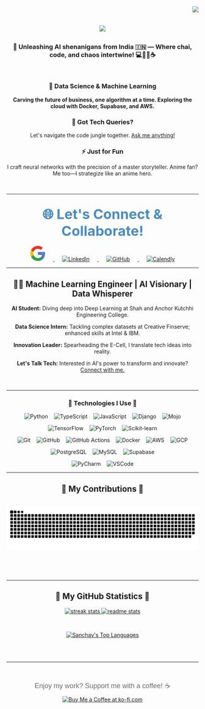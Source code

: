<img align="right" src="https://visitor-badge.laobi.icu/badge?page_id=Sanchay-T.Sanchay-T" />

<h1 align="center">
    <img src="https://readme-typing-svg.herokuapp.com/?font=Righteous&size=30&center=true&vCenter=true&width=600&height=70&duration=4000&lines=Zooming+through+the+cosmos...;It's+Sanchay+Thalnerkar+dropping+in!+👋" />
</h1>


<h3 align="center">
  🌟 Unleashing AI shenanigans from India 🇮🇳 — Where chai, code, and chaos intertwine! 💻🤹‍♂️☕
</h3>

<br/>

<div align="center">
  <h3>🔭 Data Science & Machine Learning</h3>
  <p><strong>Carving the future of business, one algorithm at a time. Exploring the cloud with Docker, Supabase, and AWS.</strong></p>

  <h3>💬 Got Tech Queries?</h3>
  <p>Let's navigate the code jungle together. <a href="https://github.com/Sanchay-T/Sanchay-T/issues">Ask me anything!</a></p>

  <h3>⚡ Just for Fun</h3>
  <p>I craft neural networks with the precision of a master storyteller. Anime fan? Me too—I strategize like an anime hero.</p>
</div>
 
<br/>
<hr/>
 
<h2 align="center">
  <span style="font-size:36px; font-weight:bold; color:#4b8bbe;">🌐 Let's Connect & Collaborate!</span>
</h2>

<p align="center">
  <!-- Gmail -->
  <a href="mailto:thalnerkarsanchay17@gmail.com">
    <img height="40" src="https://raw.githubusercontent.com/devicons/devicon/master/icons/google/google-original.svg" alt="Gmail" style="padding: 0 20px;" />
  </a>
  <!-- LinkedIn -->
  <a href="https://www.linkedin.com/in/sanchay-thalnerkar-0b8a47215/" target="_blank">
    <img height="40" src="https://www.vectorlogo.zone/logos/linkedin/linkedin-icon.svg" alt="LinkedIn" style="padding: 0 20px;" />
  </a>
  <!-- GitHub -->
  <a href="https://github.com/Sanchay-T" target="_blank">
    <img height="40" src="https://www.vectorlogo.zone/logos/github/github-icon.svg" alt="GitHub" style="padding: 0 20px;" />
  </a>
  <!-- Calendly -->
  <a href="https://cal.com/sanchay-sachin-thalnerkar-k4acm3/15min" target="_blank">
    <img height="40" src="https://cal.com/logo-white.svg" alt="Calendly" style="padding: 0 20px;" /> <!-- Adjusted height for Calendly to match other icons -->
  </a>
</p>

<hr/>


 <!-- About Me Section -->
<div align="center">
  <h2>👨‍🚀 Machine Learning Engineer | AI Visionary | Data Whisperer</h2>
  
  <p><strong>AI Student:</strong> Diving deep into Deep Learning at Shah and Anchor Kutchhi Engineering College.</p>
  <p><strong>Data Science Intern:</strong> Tackling complex datasets at Creative Finserve; enhanced skills at Intel & IBM.</p>
  <p><strong>Innovation Leader:</strong> Spearheading the E-Cell, I translate tech ideas into reality.</p>
  <p><strong>Let's Talk Tech:</strong> Interested in AI's power to transform and innovate? <a href="https://github.com/Sanchay-T">Connect with me.</a></p>
</div>

<br/>
<hr/>


<h3 align="center">🔨 Technologies I Use 🔨</h3>

<p align="center">
  <!-- Row 1 -->
  <img src="https://skillicons.dev/icons?i=python" width="40" height="40" alt="Python"/>&nbsp;&nbsp;&nbsp;
  <img src="https://skillicons.dev/icons?i=typescript" width="40" height="40" alt="TypeScript"/>&nbsp;&nbsp;&nbsp;
  <img src="https://skillicons.dev/icons?i=javascript" width="40" height="40" alt="JavaScript"/>&nbsp;&nbsp;&nbsp;
  <img src="https://skillicons.dev/icons?i=django" width="40" height="40" alt="Django"/>&nbsp;&nbsp;&nbsp;
  <img src="https://i.postimg.cc/FsWGR5Sx/Mojo.png" width="40" height="40" alt="Mojo"/>
</p>

<p align="center">
  <!-- Row 2 -->
  <img src="https://skillicons.dev/icons?i=tensorflow" width="40" height="40" alt="TensorFlow"/>&nbsp;&nbsp;&nbsp;
  <img src="https://skillicons.dev/icons?i=pytorch" width="40" height="40" alt="PyTorch"/>&nbsp;&nbsp;&nbsp;
  <img src="https://skillicons.dev/icons?i=sklearn" width="40" height="40" alt="Scikit-learn"/>
</p>

<p align="center">
  <!-- Row 3 -->
  <img src="https://skillicons.dev/icons?i=git" width="40" height="40" alt="Git"/>&nbsp;&nbsp;&nbsp;
  <img src="https://skillicons.dev/icons?i=github" width="40" height="40" alt="GitHub"/>&nbsp;&nbsp;&nbsp;
  <img src="https://skillicons.dev/icons?i=githubactions" width="40" height="40" alt="GitHub Actions"/>&nbsp;&nbsp;&nbsp;
  <img src="https://skillicons.dev/icons?i=docker" width="40" height="40" alt="Docker"/>&nbsp;&nbsp;&nbsp;
  <img src="https://skillicons.dev/icons?i=aws" width="40" height="40" alt="AWS"/>&nbsp;&nbsp;&nbsp;
  <img src="https://skillicons.dev/icons?i=gcp" width="40" height="40" alt="GCP"/>
</p>

<p align="center">
  <!-- Row 4 -->
  <img src="https://skillicons.dev/icons?i=postgres" width="40" height="40" alt="PostgreSQL"/>&nbsp;&nbsp;&nbsp;
  <img src="https://skillicons.dev/icons?i=mysql" width="40" height="40" alt="MySQL"/>&nbsp;&nbsp;&nbsp;
  <img src="https://skillicons.dev/icons?i=supabase" width="40" height="40" alt="Supabase"/>
</p>

<p align="center">
  <!-- Row 5 -->
  <img src="https://skillicons.dev/icons?i=pycharm" width="40" height="40" alt="PyCharm"/>&nbsp;&nbsp;&nbsp;
  <img src="https://skillicons.dev/icons?i=vscode" width="40" height="40" alt="VSCode"/>
</p>

<hr/>

<div align="center">
  <h2>🐍 My Contributions 🐍</h2>
  <br>
  <img alt="snake eating my contributions" src="https://raw.githubusercontent.com/Sanchay-T/Sanchay-T/output/github-contribution-grid-snake.svg" />
  
  <br/><br/><br/>
</div>

<hr/>

<h2 align="center">🔢 My GitHub Statistics 🔢</h2>

<p align="center">
  <a href="https://github.com/Sanchay-T">
    <img width="390" src="https://github-readme-streak-stats-salesp07.vercel.app/?user=Sanchay-T&count_private=true&theme=react&border_radius=10" alt="streak stats"/>
  </a>
  <a href="https://github.com/Sanchay-T">
  <img width=390 src="https://github-readme-stats-salesp07.vercel.app/api?username=Sanchay-T&count_private=true&show_icons=true&theme=react&rank_icon=github&border_radius=10" alt="readme stats" />
  </a>
</p>

<p align="center">
  <!-- Spacing between cards -->
  <br/>
</p>

<p align="center">
  <a href="https://github.com/Sanchay-T">
    <img width="390" src="https://github-readme-stats.vercel.app/api/top-langs/?username=Sanchay-T&theme=react&border_radius=10&langs_count=8&layout=compact" alt="Sanchay's Top Languages" />
  </a>
</p>


<br/><br/>

<hr/>

<br/>

<div align="center">
    <p style="font-size:18px; color:#6d6d6d; font-family:Arial, sans-serif; margin-bottom:10px;">
        Enjoy my work? Support me with a coffee! ☕
    </p>
    <a href='ko-fi.com/sanchay' target='_blank'>
        <img height='50' style='border:0px; height:50px;' src='https://storage.ko-fi.com/cdn/kofi1.png?v=3' alt='Buy Me a Coffee at ko-fi.com' />
    </a>
</div>

<br/>


